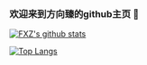 ### 欢迎来到方向臻的github主页 👋
[![FXZ's github stats](https://github-readme-stats.vercel.app/api?username=Iamfxz&count_private=true&show_icons=true&theme=radical&bg_color=30,e96443,904e95&title_color=fff&text_color=fff)](https://github.com/anuraghazra/github-readme-stats)

[![Top Langs](https://github-readme-stats.vercel.app/api/top-langs/?username=Iamfxz&layout=compact&hide=jupyter%20notebook)](https://github.com/anuraghazra/github-readme-stats)



<!--
**Iamfxz/Iamfxz** is a ✨ _special_ ✨ repository because its `README.md` (this file) appears on your GitHub profile.

Here are some ideas to get you started:

- 🔭 I’m currently working on ...
- 🌱 I’m currently learning ...
- 👯 I’m looking to collaborate on ...
- 🤔 I’m looking for help with ...
- 💬 Ask me about ...
- 📫 How to reach me: ...
- 😄 Pronouns: ...
- ⚡ Fun fact: ...
-->
